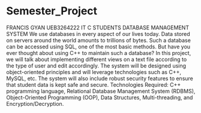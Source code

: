 # Semester_Project
FRANCIS GYAN
UEB3264222
IT C
STUDENTS DATABASE MANAGEMENT SYSTEM
We use databases in every aspect of our lives today. Data stored on servers 
around the world amounts to trillions of bytes. Such a database can be accessed 
using SQL, one of the most basic methods. But have you ever thought about using 
C++ to maintain such a database? In this project, we will talk about implementing 
different views on a text file according to the type of user and edit accordingly. 
The system will be designed using object-oriented principles and will leverage 
technologies such as C++, MySQL, etc. The system will also include robust 
security features to ensure that student data is kept safe and secure.
Technologies Required: C++ programming language, Relational Database
Management System (RDBMS), Object-Oriented Programming (OOP), Data
Structures, Multi-threading, and Encryption/Decryption.
